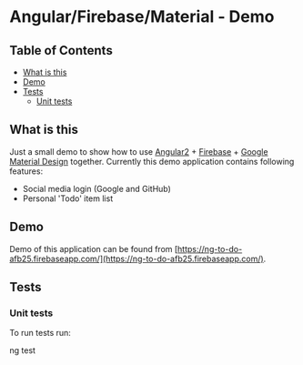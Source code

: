 # Angular/Firebase/Material - Demo

## Table of Contents
 * [What is this](#what-is-this)
 * [Demo](#demo)
 * [Tests](#tests)
   * [Unit tests](#unit-tests)
   

## What is this
Just a small demo to show how to use [Angular2](https://angular.io/) + [Firebase](https://firebase.google.com/) + 
[Google Material Design](https://www.google.com/design/spec/material-design/introduction.html) together. Currently
this demo application contains following features:
 * Social media login (Google and GitHub)
 * Personal 'Todo' item list
 
## Demo
Demo of this application can be found from [https://ng-to-do-afb25.firebaseapp.com/](https://ng-to-do-afb25.firebaseapp.com/).


## Tests

### Unit tests
To run tests run:

 ng test
